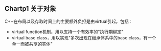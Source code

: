 ## Chartp1 关于对象
C++在布局以及存取时间上的主要额外负担是由virtual引起，包括：
-	virtual function机制，用以支持一个有效率的"执行期绑定"
-	virtual base class，用以实现"多次出现在继承体系中的base class，有一个单一而被共享的实体"


